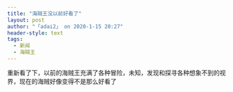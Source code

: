 ```yaml
---
title: "海贼王没以前好看了"
layout: post
author: "「adai2」 on 2020-1-15 20:27"
header-style: text
tags:
  - 新闻
  - 海贼王
---
```


<head></head>
<body>
  重新看了下，以前的海贼王充满了各种冒险，未知，发现和探寻各种想象不到的视界，现在的海贼好像变得不是那么好看了
</body>


